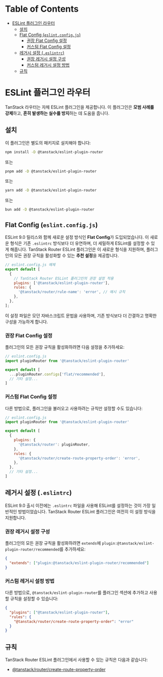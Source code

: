 # Table of Contents

- [ESLint 플러그인 라우터](#eslint-플러그인-라우터)
  - [설치](#설치)
  - [Flat Config (`eslint.config.js`)](#flat-config-eslintconfigjs)
    - [권장 Flat Config 설정](#권장-flat-config-설정)
    - [커스텀 Flat Config 설정](#커스텀-flat-config-설정)
  - [레거시 설정 (`.eslintrc`)](#레거시-설정-eslintrc)
    - [권장 레거시 설정 구성](#권장-레거시-설정-구성)
    - [커스텀 레거시 설정 방법](#커스텀-레거시-설정-방법)
  - [규칙](#규칙)

# ESLint 플러그인 라우터

TanStack 라우터는 자체 ESLint 플러그인을 제공합니다. 이 플러그인은 **모범 사례를 강제**하고, **흔히 발생하는 실수를 방지**하는 데 도움을 줍니다.


## 설치

이 플러그인은 별도의 패키지로 설치해야 합니다:

```sh
npm install -D @tanstack/eslint-plugin-router
```

또는

```sh
pnpm add -D @tanstack/eslint-plugin-router
```

또는

```sh
yarn add -D @tanstack/eslint-plugin-router
```

또는

```sh
bun add -D @tanstack/eslint-plugin-router
```


## Flat Config (`eslint.config.js`)

ESLint 9.0 릴리스와 함께 새로운 설정 방식인 **Flat Config**가 도입되었습니다. 이 새로운 형식은 기존 `.eslintrc` 방식보다 더 유연하며, 더 세밀하게 ESLint를 설정할 수 있게 해줍니다. TanStack Router ESLint 플러그인은 이 새로운 형식을 지원하며, 플러그인의 모든 권장 규칙을 활성화할 수 있는 **추천 설정**을 제공합니다.

```javascript
// eslint.config.js 예제
export default [
  {
    // TanStack Router ESLint 플러그인의 권장 설정 적용
    plugins: ['@tanstack/eslint-plugin-router'],
    rules: {
      '@tanstack/router/rule-name': 'error', // 예시 규칙
    },
  },
];
```

이 설정 파일은 모던 자바스크립트 문법을 사용하며, 기존 방식보다 더 간결하고 명확한 구성을 가능하게 합니다.


### 권장 Flat Config 설정

플러그인의 모든 권장 규칙을 활성화하려면 다음 설정을 추가하세요:

```js
// eslint.config.js
import pluginRouter from '@tanstack/eslint-plugin-router'

export default [
  ...pluginRouter.configs['flat/recommended'],
  // 기타 설정...
]
```


### 커스텀 Flat Config 설정

다른 방법으로, 플러그인을 불러오고 사용하려는 규칙만 설정할 수도 있습니다:

```js
// eslint.config.js
import pluginRouter from '@tanstack/eslint-plugin-router'

export default [
  {
    plugins: {
      '@tanstack/router': pluginRouter,
    },
    rules: {
      '@tanstack/router/create-route-property-order': 'error',
    },
  },
  // 기타 설정...
]
```


## 레거시 설정 (`.eslintrc`)

ESLint 9.0 출시 이전에는 `.eslintrc` 파일을 사용해 ESLint를 설정하는 것이 가장 일반적인 방법이었습니다. TanStack Router ESLint 플러그인은 여전히 이 설정 방식을 지원합니다.


### 권장 레거시 설정 구성

플러그인의 모든 권장 규칙을 활성화하려면 `extends`에 `plugin:@tanstack/eslint-plugin-router/recommended`를 추가하세요:

```json
{
  "extends": ["plugin:@tanstack/eslint-plugin-router/recommended"]
}
```


### 커스텀 레거시 설정 방법

다른 방법으로, `@tanstack/eslint-plugin-router`를 플러그인 섹션에 추가하고 사용할 규칙을 설정할 수 있습니다:

```json
{
  "plugins": ["@tanstack/eslint-plugin-router"],
  "rules": {
    "@tanstack/router/create-route-property-order": "error"
  }
}
```


## 규칙

TanStack Router ESLint 플러그인에서 사용할 수 있는 규칙은 다음과 같습니다:

- [@tanstack/router/create-route-property-order](./create-route-property-order.md)


